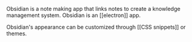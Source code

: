 
Obsidian is a note making app that links notes to create a knowledge management system.
Obsidian is an [[electron]] app.

Obsidian's appearance can be customized through [[CSS snippets]] or themes. 